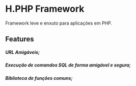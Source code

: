 # H.PHP Framework
Framework leve e enxuto para aplicações em PHP.

## Features
##### URL Amigáveis;
##### Execução de comandos SQL de forma amigável e segura;
##### Biblioteca de funções comuns;
